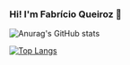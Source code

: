 ### Hi! I'm Fabrício Queiroz 👋

![Anurag's GitHub stats](https://github-readme-stats.vercel.app/api?username=fabricioqz&show_icons=true&theme=midnight-purple)

[![Top Langs](https://github-readme-stats.vercel.app/api/top-langs/?username=fabricioqz&hide=javascript,htmltheme=midnight-purple)](https://github.com/fabricioqz/github-readme-statstheme=midnight-purple)


<!--
**fabricioqz/fabricioqz** is a ✨ _special_ ✨ repository because its `README.md` (this file) appears on your GitHub profile.

Here are some ideas to get you started:

- 🌱 I’m currently learning Python
- 😄 Pronouns: He
- ⚡ Fun fact: ...
-->
